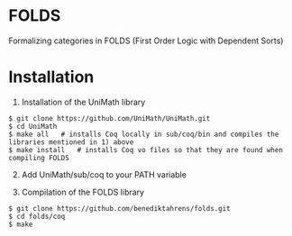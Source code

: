 FOLDS
=====

Formalizing categories in FOLDS (First Order Logic with Dependent Sorts)

# Installation

1. Installation of the UniMath library
```
$ git clone https://github.com/UniMath/UniMath.git
$ cd UniMath
$ make all   # installs Coq locally in sub/coq/bin and compiles the libraries mentioned in 1) above
$ make install   # installs Coq vo files so that they are found when compiling FOLDS
```
2. Add UniMath/sub/coq to your PATH variable 

3. Compilation of the FOLDS library
```
$ git clone https://github.com/benediktahrens/folds.git
$ cd folds/coq
$ make
```


